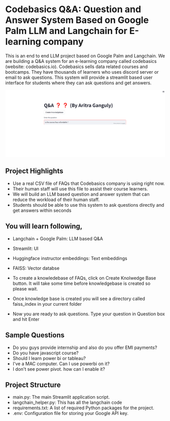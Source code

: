 
# Codebasics Q&A: Question and Answer System Based on Google Palm LLM and Langchain for E-learning company  

This is an end to end LLM project based on Google Palm and Langchain. We are building a Q&A system for an e-learning company called codebasics (website: codebasics.io). Codebasics sells data related courses and bootcamps. They have thousands of learners who uses discord server or email to ask questions. This system will provide a streamlit based user interface for students where they can ask questions and get answers. 

![](sample.png)

## Project Highlights

- Use a real CSV file of FAQs that Codebasics company is using right now. 
- Their human staff will use this file to assist their course learners.
- We will build an LLM based question and answer system that can reduce the workload of their human staff.
- Students should be able to use this system to ask questions directly and get answers within seconds

## You will learn following,
  - Langchain + Google Palm: LLM based Q&A
  - Streamlit: UI
  - Huggingface instructor embeddings: Text embeddings
  - FAISS: Vector databse


- To create a knowledebase of FAQs, click on Create Knolwedge Base button. It will take some time before knowledgebase is created so please wait.

- Once knowledge base is created you will see a directory called faiss_index in your current folder

- Now you are ready to ask questions. Type your question in Question box and hit Enter

## Sample Questions
  - Do you guys provide internship and also do you offer EMI payments?
  - Do you have javascript course?
  - Should I learn power bi or tableau?
  - I've a MAC computer. Can I use powerbi on it?
  - I don't see power pivot. how can I enable it?

## Project Structure

- main.py: The main Streamlit application script.
- langchain_helper.py: This has all the langchain code
- requirements.txt: A list of required Python packages for the project.
- .env: Configuration file for storing your Google API key.

